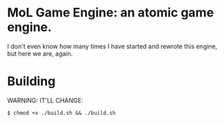 
# MoL Game Engine: an atomic game engine.

I don't even know how many times I have started and rewrote this engine, but here we are, again. 

# Building

WARNING: IT'LL CHANGE:

```
$ chmod +x ./build.sh && ./build.sh
```